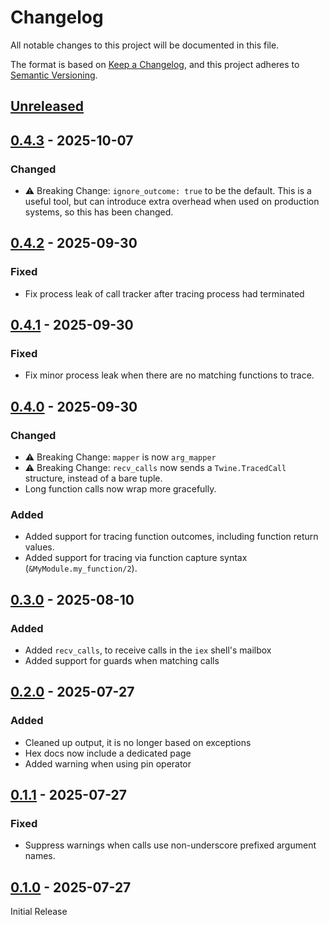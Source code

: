 # Changelog

All notable changes to this project will be documented in this file.

The format is based on [Keep a Changelog](https://keepachangelog.com/en/1.1.0/),
and this project adheres to [Semantic Versioning](https://semver.org/spec/v2.0.0.html).

## [Unreleased]

## [0.4.3] - 2025-10-07
### Changed
- ⚠️ Breaking Change: `ignore_outcome: true` to be the default. This is a
useful tool, but can introduce extra overhead when used on production systems,
so this has been changed.

## [0.4.2] - 2025-09-30

### Fixed
- Fix process leak of call tracker after tracing process had terminated

## [0.4.1] - 2025-09-30

### Fixed
- Fix minor process leak when there are no matching functions to trace.

## [0.4.0] - 2025-09-30

### Changed
- ⚠️ Breaking Change: `mapper` is now `arg_mapper`
- ⚠️ Breaking Change: `recv_calls` now sends a `Twine.TracedCall` structure, instead of a bare tuple.
- Long function calls now wrap more gracefully.

### Added
- Added support for tracing function outcomes, including function return values.
- Added support for tracing via function capture syntax (`&MyModule.my_function/2`).

## [0.3.0] - 2025-08-10

### Added
- Added `recv_calls`, to receive calls in the `iex` shell's mailbox
- Added support for guards when matching calls

## [0.2.0] - 2025-07-27

### Added
- Cleaned up output, it is no longer based on exceptions
- Hex docs now include a dedicated page
- Added warning when using pin operator

## [0.1.1] - 2025-07-27

### Fixed
- Suppress warnings when calls use non-underscore prefixed argument names.

## [0.1.0] - 2025-07-27

Initial Release

[Unreleased]: https://github.com/ollien/twine/compare/v0.4.3..
[0.4.3]: https://github.com/ollien/twine/compare/v0.4.2..v0.4.3
[0.4.2]: https://github.com/ollien/twine/compare/v0.4.1..v0.4.2
[0.4.1]: https://github.com/ollien/twine/compare/v0.4.0..v0.4.1
[0.4.0]: https://github.com/ollien/twine/compare/v0.3.0..v0.4.0
[0.3.0]: https://github.com/ollien/twine/compare/v0.2.0..v0.3.0
[0.2.0]: https://github.com/ollien/twine/compare/v0.1.1..v0.2.0
[0.1.1]: https://github.com/ollien/twine/compare/v0.1.0..v0.1.1
[0.1.0]: https://github.com/ollien/twine/releases/tag/v0.1.0

